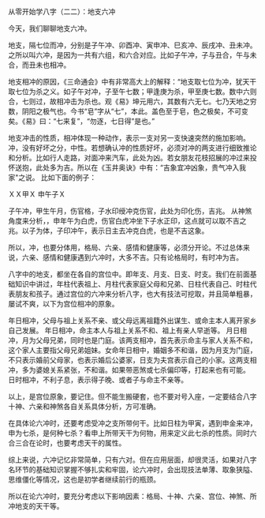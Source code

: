 从零开始学八字（二二）：地支六冲

今天，我们聊聊地支六冲。

地支，隔七位而冲，分别是子午冲、卯酉冲、寅申冲、巳亥冲、辰戌冲、丑未冲。之所以叫六冲，是因为一共有六组，和六合对应。比如子午冲，子与丑合，午与未合，而丑未也相冲。

地支相冲的原因，《三命通会》中有非常高大上的解释：“地支取七位为冲，犹天干取七位为杀之义。如子午对冲，子至午七数；甲逢庚为杀，甲至庚七数。数中六则合，七则过，故相冲击为杀也。观《易》坤元用六，其数有六无七。七乃天地之穷数，阴阳之极气也。今书“皂”字从“七”，本此。盖色至于皂，色之极矣，不可变矣。《易》曰：“七来复”，“勿逐，七日得”是也。”

地支冲击的性质，相冲体现一种动作，表示一支对另一支快速突然的施加影响。冲，没有好坏之分，中性。若想确认冲的性质好坏，必须对冲的两支进行细致推论和分析。比如行人走路，对面冲来汽车，此处为凶。若女朋友花枝招展的冲过来投怀送抱，此处多为吉。所以在《玉井奥诀》中有：“吉象宜冲凶象，贵气冲入我家"之说。 比如下面的例子：

ＸＸ甲Ｘ 申午子Ｘ

子午冲，甲生午月，伤官格，子水印绶冲克伤官，此处为印化伤，吉兆。 从神煞角度来分析，，申年午为白虎，伤官白虎冲坐下子水正印，这点就可以取不吉之兆。以子为体，子印冲午，表示日主去冲克白虎，也是不吉这象。

所以，冲，也要分体用，格局、六亲、感情和健康等，必须分开论。不过总体来说，六亲、感情和健康遇到六冲时，大多不吉。只有论格局时，有时冲为吉。

八字中的地支，都坐在各自的宫位中。即年支、月支、日支、时支。我们在前面基础知识中讲过，年柱代表祖上、月柱代表家庭父母和兄弟、日柱代表自己、时柱代表朋友和孩子。通过宫位的六冲来分析八字，也大有技法可挖取，并且简单粗暴，屡试不爽，以下为宫位相冲的原象。

年日相冲，父母与祖上关系不亲、或父母远离祖籍外出谋生、或命主本人离开家乡自己发展。 年日相冲，命主本人与祖上关系不和、祖上有亲人早逝等。 月日相冲，月为父母兄弟，同时也是门庭。该两支相冲，首先表示命主与家人关系不和，这个家人主要指父母兄弟姐妹。女命年日相中，婚姻多不和谐，因为月支为门庭，不只表示婚前父母家，也表示婚后公婆家，日支为夫宫表示自己的小家。这两支相冲，多为婆媳关系紧张，不和谐。如果带恶煞或七杀偏印等，打起来也有可能。 日时相冲，不利子息，表示得子晚、或者子与命主不亲等。

以上，是宫位原象，要记住。但不能生搬硬套，也不要对号入座，一定要结合八字十神、六亲和神煞各自关系具体分析，方可准确。

在具体论六冲时，还要考虑受冲之支所带何干。比如日柱为甲寅，遇到申金来冲，申为七杀，是何种七杀？看申上所带天干为何物，用来定义此七杀的性质。同时六合三合在论时，也要考虑天干的属性。

综上来说，六冲记忆非常简单，只有六对。但在应用层面，却很灵活，如果对八字名环节的基础知识掌握不够扎实和牢固，论六冲时，会出现技法单薄、取象狭隘、思维僵化等情况，这也是初学者继续前行的瓶颈。

所以在论六冲时，要充分考虑以下影响因素：格局、十神、六亲、宫位、神煞、所冲地支的天干等。

